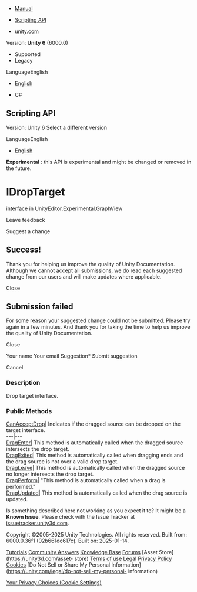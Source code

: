 [ ]()

  * [Manual](../Manual/index.html)
  * [Scripting API](../ScriptReference/index.html)

  * [unity.com](https://unity.com/)

Version: **Unity 6** (6000.0)

  * Supported
  * Legacy

LanguageEnglish

  * [English]()

  * C#

[ ](https://docs.unity3d.com)

## Scripting API

Version: Unity 6 Select a different version

LanguageEnglish

  * [English]()

**Experimental** : this API is experimental and might be changed or removed in
the future.

# IDropTarget

interface in UnityEditor.Experimental.GraphView

Leave feedback

Suggest a change

## Success!

Thank you for helping us improve the quality of Unity Documentation. Although
we cannot accept all submissions, we do read each suggested change from our
users and will make updates where applicable.

Close

## Submission failed

For some reason your suggested change could not be submitted. Please <a>try
again</a> in a few minutes. And thank you for taking the time to help us
improve the quality of Unity Documentation.

Close

Your name Your email Suggestion* Submit suggestion

Cancel

[ ]()

### Description

Drop target interface.

### Public Methods

[CanAcceptDrop](Experimental.GraphView.IDropTarget.CanAcceptDrop.html)|
Indicates if the dragged source can be dropped on the target interface.  
---|---  
[DragEnter](Experimental.GraphView.IDropTarget.DragEnter.html)| This method is
automatically called when the dragged source intersects the drop target.  
[DragExited](Experimental.GraphView.IDropTarget.DragExited.html)| This method
is automatically called when dragging ends and the drag source is not over a
valid drop target.  
[DragLeave](Experimental.GraphView.IDropTarget.DragLeave.html)| This method is
automatically called when the dragged source no longer intersects the drop
target.  
[DragPerform](Experimental.GraphView.IDropTarget.DragPerform.html)| "This
method is automatically called when a drag is performed."  
[DragUpdated](Experimental.GraphView.IDropTarget.DragUpdated.html)| This
method is automatically called when the drag source is updated.  
  
Is something described here not working as you expect it to? It might be a
**Known Issue**. Please check with the Issue Tracker at
[issuetracker.unity3d.com](https://issuetracker.unity3d.com).

Copyright ©2005-2025 Unity Technologies. All rights reserved. Built from:
6000.0.36f1 (02b661dc617c). Built on: 2025-01-14.

[Tutorials](https://unity3d.com/learn) [Community
Answers](https://answers.unity3d.com) [Knowledge
Base](https://support.unity3d.com/hc/en-us)
[Forums](https://forum.unity3d.com) [Asset Store](https://unity3d.com/asset-
store) [Terms of use](https://docs.unity3d.com/Manual/TermsOfUse.html)
[Legal](https://unity.com/legal) [Privacy
Policy](https://unity.com/legal/privacy-policy)
[Cookies](https://unity.com/legal/cookie-policy) [Do Not Sell or Share My
Personal Information](https://unity.com/legal/do-not-sell-my-personal-
information)

[Your Privacy Choices (Cookie Settings)](javascript:void\(0\);)

